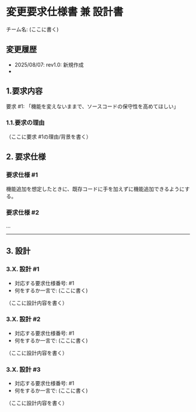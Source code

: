 # 変更要求仕様書 兼 設計書

チーム名: (ここに書く)

## 変更履歴

- 2025/08/07: rev1.0: 新規作成
-

## 1.要求内容

要求 #1: 「機能を変えないままで、ソースコードの保守性を高めてほしい」

### 1.1.要求の理由

（ここに要求 #1の理由/背景を書く）

## 2. 要求仕様

### 要求仕様 #1

機能追加を想定したときに、既存コードに手を加えずに機能追加できるようにする。

<!-- [補足]
 厳密にはこの内容だと要求仕様ではなく、ただの要求です。しかし今回は目を瞑るものとします。
 なぜ要求仕様ではないのか、『要求』と『要求仕様(要件)』との違いは何かなど、ぜひ調べてみてください
 -->

### 要求仕様 #2

...

<!-- [補足]
 通常は要求にぶら下がる要求仕様は多く存在しますが、今回は#1のみ記述し対応します
 -->

------------------------------------------------------------------------

## 3. 設計

### 3.X. 設計 #1

- 対応する要求仕様番号: #1
- 何をするか一言で: (ここに書く)

（ここに設計内容を書く）

### 3.X. 設計 #2

- 対応する要求仕様番号: #1
- 何をするか一言で: (ここに書く)

（ここに設計内容を書く）

### 3.X. 設計 #3

- 対応する要求仕様番号: #1
- 何をするか一言で: (ここに書く)

（ここに設計内容を書く）

<!-- 必要ならば追加してください -->